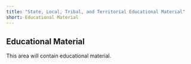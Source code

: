 ```yaml
---
title: "State, Local, Tribal, and Territorial Educational Material"
short: Educational Material
---
```


## Educational Material

This area will contain educational material.
